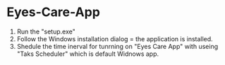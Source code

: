 # Eyes-Care-App
1. Run the "setup.exe"
2. Follow the Windows installation dialog = the application is installed.
2. Shedule the time inerval for tunrning on "Eyes Care App" with useing "Taks Scheduler" which is default Widnows app.
